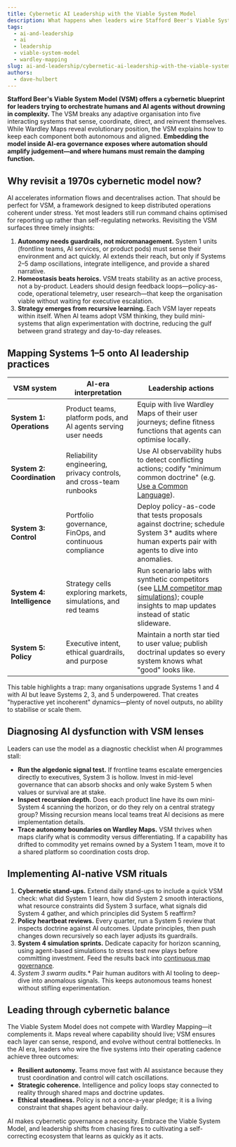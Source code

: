 ```yaml
---
title: Cybernetic AI Leadership with the Viable System Model
description: What happens when leaders wire Stafford Beer's Viable System Model into their AI operating system?
tags:
  - ai-and-leadership
  - ai
  - leadership
  - viable-system-model
  - wardley-mapping
slug: ai-and-leadership/cybernetic-ai-leadership-with-the-viable-system-model
authors:
  - dave-hulbert
---
```


**Stafford Beer's Viable System Model (VSM) offers a cybernetic blueprint for leaders trying to orchestrate humans and AI agents without drowning in complexity.** The VSM breaks any adaptive organisation into five interacting systems that sense, coordinate, direct, and reinvent themselves. While Wardley Maps reveal evolutionary position, the VSM explains how to keep each component both autonomous and aligned. **Embedding the model inside AI-era governance exposes where automation should amplify judgement—and where humans must remain the damping function.**

<!-- truncate -->

## Why revisit a 1970s cybernetic model now?

AI accelerates information flows and decentralises action. That should be perfect for VSM, a framework designed to keep distributed operations coherent under stress. Yet most leaders still run command chains optimised for reporting up rather than self-regulating networks. Revisiting the VSM surfaces three timely insights:

1. **Autonomy needs guardrails, not micromanagement.** System 1 units (frontline teams, AI services, or product pods) must sense their environment and act quickly. AI extends their reach, but only if Systems 2–5 damp oscillations, integrate intelligence, and provide a shared narrative.
2. **Homeostasis beats heroics.** VSM treats stability as an active process, not a by-product. Leaders should design feedback loops—policy-as-code, operational telemetry, user research—that keep the organisation viable without waiting for executive escalation.
3. **Strategy emerges from recursive learning.** Each VSM layer repeats within itself. When AI teams adopt VSM thinking, they build mini-systems that align experimentation with doctrine, reducing the gulf between grand strategy and day-to-day releases.

## Mapping Systems 1–5 onto AI leadership practices

| VSM system | AI-era interpretation | Leadership actions |
| --- | --- | --- |
| **System 1: Operations** | Product teams, platform pods, and AI agents serving user needs | Equip with live Wardley Maps of their user journeys; define fitness functions that agents can optimise locally. |
| **System 2: Coordination** | Reliability engineering, privacy controls, and cross-team runbooks | Use AI observability hubs to detect conflicting actions; codify "minimum common doctrine" (e.g. [Use a Common Language](/doctrines/use-a-common-language)). |
| **System 3: Control** | Portfolio governance, FinOps, and continuous compliance | Deploy policy-as-code that tests proposals against doctrine; schedule System 3* audits where human experts pair with agents to dive into anomalies. |
| **System 4: Intelligence** | Strategy cells exploring markets, simulations, and red teams | Run scenario labs with synthetic competitors (see [LLM competitor map simulations](/blog/ai-and-leadership/llm-competitor-map-simulations)); couple insights to map updates instead of static slideware. |
| **System 5: Policy** | Executive intent, ethical guardrails, and purpose | Maintain a north star tied to user value; publish doctrinal updates so every system knows what "good" looks like. |

This table highlights a trap: many organisations upgrade Systems 1 and 4 with AI but leave Systems 2, 3, and 5 underpowered. That creates "hyperactive yet incoherent" dynamics—plenty of novel outputs, no ability to stabilise or scale them.

## Diagnosing AI dysfunction with VSM lenses

Leaders can use the model as a diagnostic checklist when AI programmes stall:

- **Run the algedonic signal test.** If frontline teams escalate emergencies directly to executives, System 3 is hollow. Invest in mid-level governance that can absorb shocks and only wake System 5 when values or survival are at stake.
- **Inspect recursion depth.** Does each product line have its own mini-System 4 scanning the horizon, or do they rely on a central strategy group? Missing recursion means local teams treat AI decisions as mere implementation details.
- **Trace autonomy boundaries on Wardley Maps.** VSM thrives when maps clarify what is commodity versus differentiating. If a capability has drifted to commodity yet remains owned by a System 1 team, move it to a shared platform so coordination costs drop.

## Implementing AI-native VSM rituals

1. **Cybernetic stand-ups.** Extend daily stand-ups to include a quick VSM check: what did System 1 learn, how did System 2 smooth interactions, what resource constraints did System 3 surface, what signals did System 4 gather, and which principles did System 5 reaffirm?
2. **Policy heartbeat reviews.** Every quarter, run a System 5 review that inspects doctrine against AI outcomes. Update principles, then push changes down recursively so each layer adjusts its guardrails.
3. **System 4 simulation sprints.** Dedicate capacity for horizon scanning, using agent-based simulations to stress test new plays before committing investment. Feed the results back into [continuous map governance](/blog/ai-and-leadership/continuous-map-governance).
4. **System 3* swarm audits.** Pair human auditors with AI tooling to deep-dive into anomalous signals. This keeps autonomous teams honest without stifling experimentation.

## Leading through cybernetic balance

The Viable System Model does not compete with Wardley Mapping—it complements it. Maps reveal where capability should live; VSM ensures each layer can sense, respond, and evolve without central bottlenecks. In the AI era, leaders who wire the five systems into their operating cadence achieve three outcomes:

- **Resilient autonomy.** Teams move fast with AI assistance because they trust coordination and control will catch oscillations.
- **Strategic coherence.** Intelligence and policy loops stay connected to reality through shared maps and doctrine updates.
- **Ethical steadiness.** Policy is not a once-a-year pledge; it is a living constraint that shapes agent behaviour daily.

AI makes cybernetic governance a necessity. Embrace the Viable System Model, and leadership shifts from chasing fires to cultivating a self-correcting ecosystem that learns as quickly as it acts.
